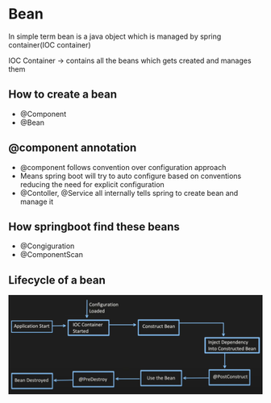 # Bean
In simple term bean is a java object which is managed by spring container(IOC container)

IOC Container -> contains all the beans which gets created and manages them

## How to create a bean
- @Component
- @Bean

## @component annotation
- @component follows convention over configuration approach
- Means spring boot will try to auto configure based on conventions reducing the need for explicit configuration
- @Contoller, @Service all internally tells spring to create bean and manage it

## How springboot find these beans
- @Congiguration
- @ComponentScan

## Lifecycle of a bean
![alt text](../assets/bean-lifecycle.png)